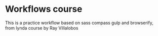 # Workflows course

This is a practice workflow based on sass compass gulp and browserify, from lynda course by Ray Villalobos
